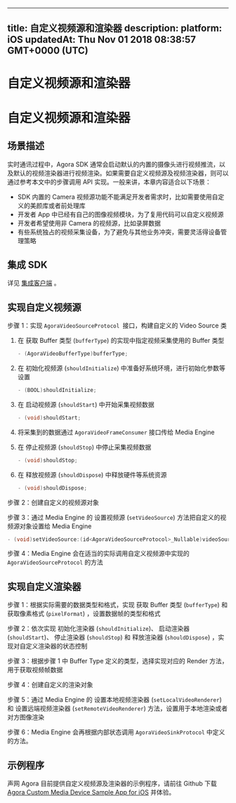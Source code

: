 
---
title: 自定义视频源和渲染器
description: 
platform: iOS
updatedAt: Thu Nov 01 2018 08:38:57 GMT+0000 (UTC)
---
# 自定义视频源和渲染器
# 自定义视频源和渲染器

## 场景描述

实时通讯过程中，Agora SDK 通常会启动默认的内置的摄像头进行视频推流，以及默认的视频渲染器进行视频渲染。如果需要自定义视频源及视频渲染器，则可以通过参考本文中的步骤调用 API 实现。一般来讲，本章内容适合以下场景：

- SDK 内置的 Camera 视频源功能不能满足开发者需求时，比如需要使用自定义的美颜库或者前处理库
- 开发者 App 中已经有自己的图像视频模块，为了复用代码可以自定义视频源
- 开发者希望使用非 Camera 的视频源，比如录屏数据
- 有些系统独占的视频采集设备，为了避免与其他业务冲突，需要灵活得设备管理策略

## 集成 SDK

详见 [集成客户端](../../cn/Interactive%20Broadcast/ios_video.md) 。

## 实现自定义视频源

步骤 1：实现 `AgoraVideoSourceProtocol `接口，构建自定义的 Video Source 类

1. 在 获取 Buffer 类型 \(`bufferType`\) 的实现中指定视频采集使用的 Buffer 类型

	```c++
	- (AgoraVideoBufferType)bufferType;
	```

2. 在 初始化视频源 \(`shouldInitialize`\) 中准备好系统环境，进行初始化参数等设置

	```c++
	- (BOOL)shouldInitialize;
	```

3. 在 启动视频源 \(`shouldStart`\) 中开始采集视频数据

	```c++
	- (void)shouldStart;
	```

4. 将采集到的数据通过 `AgoraVideoFrameConsumer` 接口传给 Media Engine
5. 在 停止视频源 \(`shouldStop`\) 中停止采集视频数据

	```c++
	- (void)shouldStop;
	```

6. 在 释放视频源 \(`shouldDispose`\) 中释放硬件等系统资源

	```c++
	- (void)shouldDispose;
	```

步骤 2：创建自定义的视频源对象

步骤 3：通过 Media Engine 的 设置视频源 \(`setVideoSource`\) 方法把自定义的视频源对象设置给 Media Engine

```c++
- (void)setVideoSource:(id<AgoraVideoSourceProtocol>_Nullable)videoSource;
```

步骤 4：Media Engine 会在适当的实际调用自定义视频源中实现的 `AgoraVideoSourceProtocol` 的方法

## 实现自定义渲染器

步骤 1：根据实际需要的数据类型和格式，实现 获取 Buffer 类型 \(`bufferType`\) 和 获取像素格式 \(`pixelFormat`\) ，设置数据帧的类型和格式

步骤 2：依次实现 初始化渲染器 \(`shouldInitialize`\)、 启动渲染器 \(`shouldStart`\)、 停止渲染器 \(`shouldStop`\) 和 释放渲染器 \(`shouldDispose`\) ，实现对自定义渲染器的状态控制

步骤 3：根据步骤 1 中 Buffer Type 定义的类型，选择实现对应的 Render 方法，用于获取视频帧数据

步骤 4：创建自定义的渲染对象

步骤 5：通过 Media Engine 的 设置本地视频渲染器 \(`setLocalVideoRenderer`\) 和 设置远端视频渲染器 \(`setRemoteVideoRenderer`\) 方法，设置用于本地渲染或者对方图像渲染

步骤 6：Media Engine 会再根据内部状态调用 `AgoraVideoSinkProtocol` 中定义的方法。

## 示例程序

声网 Agora 目前提供自定义视频源及渲染器的示例程序，请前往 Github 下载 [Agora Custom Media Device Sample App for iOS](https://github.com/AgoraIO/Advanced-Video/tree/master/Custom-Media-Device/Agora-Custom-Media-Device-iOS) 并体验。
